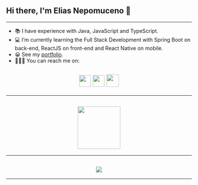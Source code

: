 ## Hi there, I'm Elias Nepomuceno 👋

---

- 📚 I have experience with Java, JavaScript and TypeScript. 
- 💻 I’m currently learning the Full Stack Development with Spring Boot on back-end, ReactJS on front-end and React Native on mobile.
- 😀 See my [portfolio](https://eliasnepo-portfolio.netlify.app/).
- 👩🏻‍💻 You can reach me  on:

<h2 align="center">
    <a href="https://www.linkedin.com/in/eliasnepo" target="_blank"><img src="https://ik.imagekit.io/b2twgpcgqmc/Buttons/logotipo-do-linkedin__1__CIt048Ig8.png" width=32/></a>
    <a href="http://instagram.com/eliasnepo" target="_blank"><img src="https://ik.imagekit.io/b2twgpcgqmc/Buttons/instagram__1__zihO-jCv9.png" width=32/></a>
    <a href="mailto:eliasnepo12@gmail.com"><img src="https://ik.imagekit.io/b2twgpcgqmc/Buttons/envelope__2__s9lXmhNaF.png" width=34/></a>
</h2>


---

<h2 align="center">
<a href="https://eliasnepo-portfolio.netlify.app/" target="_blank"><img src="https://ik.imagekit.io/b2twgpcgqmc/Buttons/button_portfolio_UTWgnjYaX.png" width=116/></a>
</h2>


---

<h2 align="center">
<img src="https://github-readme-stats.vercel.app/api/top-langs/?username=eliasnepo&layout=compact&theme=radical&bg_color=30,0d0d0d,191919&title_color=fff&text_color=fff&icon_color=79ff97" />
</h2>

---


<!--
**eliasnepo/eliasnepo** is a ✨ _special_ ✨ repository because its `README.md` (this file) appears on your GitHub profile.

Here are some ideas to get you started:

- 🔭 I’m currently working on ...
- 🌱 I’m currently learning ...
- 👯 I’m looking to collaborate on ...
- 🤔 I’m looking for help with ...
- 💬 Ask me about ...
- 📫 How to reach me: ...
- 😄 Pronouns: ...
- ⚡ Fun fact: ...

[![Top Langs](https://github-readme-stats.vercel.app/api/top-langs/?username=eliasnepo&layout=compact&theme=radical&bg_color=30,0d0d0d,191919&title_color=fff&text_color=fff&icon_color=79ff97)](https://github.com/eliasnepo/github-readme-stats)
-->
